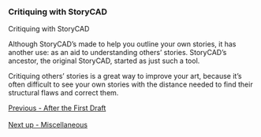 ### Critiquing with StoryCAD ###
Critiquing with StoryCAD <br/>

Although StoryCAD’s made to help you outline your own stories, it has another use: as an aid to understanding others’ stories. StoryCAD’s ancestor, the original StoryCAD, started as just such a tool. <br/>

Critiquing others’ stories is a great way to improve your art, because it’s often difficult to see your own stories with the distance needed to find their structural flaws and correct them.  <br/>


[Previous - After the First Draft](After_the_First_Draft.md) <br/><br/>
[Next up - Miscellaneous](Miscellaneous.md)
